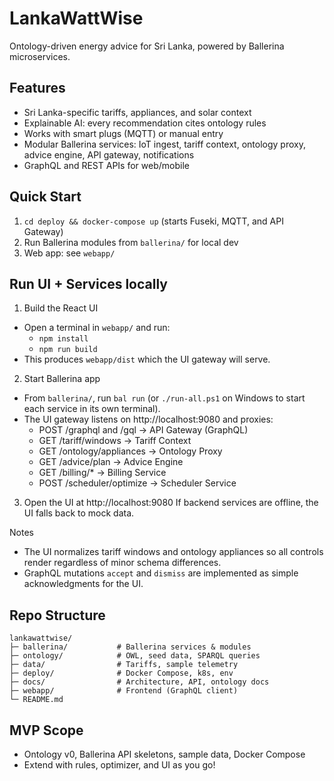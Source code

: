 # LankaWattWise

Ontology-driven energy advice for Sri Lanka, powered by Ballerina microservices.

## Features
- Sri Lanka-specific tariffs, appliances, and solar context
- Explainable AI: every recommendation cites ontology rules
- Works with smart plugs (MQTT) or manual entry
- Modular Ballerina services: IoT ingest, tariff context, ontology proxy, advice engine, API gateway, notifications
- GraphQL and REST APIs for web/mobile

## Quick Start
1. `cd deploy && docker-compose up` (starts Fuseki, MQTT, and API Gateway)
2. Run Ballerina modules from `ballerina/` for local dev
3. Web app: see `webapp/`

## Run UI + Services locally
1) Build the React UI
- Open a terminal in `webapp/` and run:
	- `npm install`
	- `npm run build`
- This produces `webapp/dist` which the UI gateway will serve.

2) Start Ballerina app
- From `ballerina/`, run `bal run` (or `./run-all.ps1` on Windows to start each service in its own terminal).
- The UI gateway listens on http://localhost:9080 and proxies:
	- POST /graphql and /gql -> API Gateway (GraphQL)
	- GET  /tariff/windows -> Tariff Context
	- GET  /ontology/appliances -> Ontology Proxy
	- GET  /advice/plan -> Advice Engine
	- GET  /billing/* -> Billing Service
	- POST /scheduler/optimize -> Scheduler Service

3) Open the UI at http://localhost:9080
If backend services are offline, the UI falls back to mock data.

Notes
- The UI normalizes tariff windows and ontology appliances so all controls render regardless of minor schema differences.
- GraphQL mutations `accept` and `dismiss` are implemented as simple acknowledgments for the UI.

## Repo Structure
```
lankawattwise/
├─ ballerina/           # Ballerina services & modules
├─ ontology/            # OWL, seed data, SPARQL queries
├─ data/                # Tariffs, sample telemetry
├─ deploy/              # Docker Compose, k8s, env
├─ docs/                # Architecture, API, ontology docs
├─ webapp/              # Frontend (GraphQL client)
└─ README.md
```

## MVP Scope
- Ontology v0, Ballerina API skeletons, sample data, Docker Compose
- Extend with rules, optimizer, and UI as you go!
